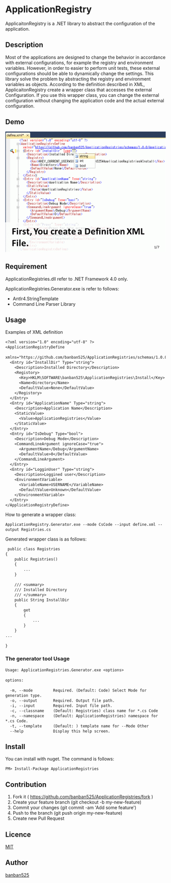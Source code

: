 ApplicationRegistry
====================

ApplicaitonRegistry is a .NET library to abstract the configuration of the application.

## Description

Most of the applications are designed to change the behavior in accordance with external configurations, for example the registry and environment variables.
However, in order to easier to perform unit tests, these external configurations should be able to dynamically change the settings.
This library solve the problem by abstracting the registry and environment variables as objects.
According to the definition described in XML, ApplicaitonRegistry create a wrapper class that accesses the external Configuration.
If you use this wrapper class, you can change the external configuration without changing the application code and the actual external configuration.

## Demo

![Demo Animation](https://github.com/banban525/ApplicationRegistries/blob/master/Samples/ReadmeContents/Readme_images.gif?raw=true) 


## Requirement

ApplicationRegistries.dll refer to .NET Framework 4.0 only.

ApplicationRegistries.Generator.exe is refer to follows:

* Antlr4.StringTemplate
* Command Line Parser Library


## Usage

Examples of XML definition

    <?xml version="1.0" encoding="utf-8" ?>
    <ApplicationRegistryDefine
      xmlns="https://github.com/banban525/ApplicationRegistries/schemas/1.0.0/ApplicationRegistryDefine.xsd">
      <Entry id="InstallDir" Type="string">
        <Description>Installed Directory</Description>
        <Registory>
          <Key>HKLM\SOFTWARE\banban525\ApplicationRegistries\Install</Key>
          <Name>Directory</Name>
          <DefaultValue>None</DefaultValue>
        </Registory>
      </Entry>
      <Entry id="ApplicationName" Type="string">
        <Description>Application Name</Description>
        <StaticValue>
          <Value>ApplicationRegistries</Value>
        </StaticValue>
      </Entry>
      <Entry id="IsDebug" Type="bool">
        <Description>Debug Mode</Description>
        <CommandLineArgument ignoreCase="true">
          <ArgumentName>/Debug</ArgumentName>
          <DefaultValue>0</DefaultValue>
        </CommandLineArgument>
      </Entry>
      <Entry id="LogginUser" Type="string">
        <Description>Loggined user</Description>
        <EnvironmentVariable>
          <VariableName>USERNAME</VariableName>
          <DefaultValue>Unknown</DefaultValue>
        </EnvironmentVariable>
      </Entry>
    </ApplicationRegistryDefine>

How to generate a wrapper class:

    ApplicationRegistry.Generator.exe --mode CsCode --input define.xml --output Registries.cs

Generated wrapper class is as follows:

     public class Registries
    {
        public Registries()
        {
            ...
        }

        /// <summary>
        /// Installed Directory
        /// </summary>
        public String InstallDir
        {
            get
            {
                ...
            }
        }
    ...
    
    }


### The generator tool Usage

    Usage: ApplicationRegistries.Generator.exe <options>
    
    options:
    
      -m, --mode         Required. (Default: Code) Select Mode for generation type.
      -o, --output       Required. Output file path.
      -i, --input        Required. Input file path.
      -c, --classname    (Default: Registries) class name for *.cs Code
      -n, --namespace    (Default: ApplicationRegistries) namespace for *.cs Code.
      -t, --template     (Default: ) template name for --Mode Other
      --help             Display this help screen.

## Install

You can install with nuget. The command is follows:

    PM> Install-Package ApplicationRegistries

## Contribution

1. Fork it ( https://github.com/banban525/ApplicationRegistries/fork )
2. Create your feature branch (git checkout -b my-new-feature)
3. Commit your changes (git commit -am 'Add some feature')
4. Push to the branch (git push origin my-new-feature)
5. Create new Pull Request


## Licence

[MIT](https://github.com/tcnksm/tool/blob/master/LICENCE)

## Author

[banban525](https://github.com/banban525)
